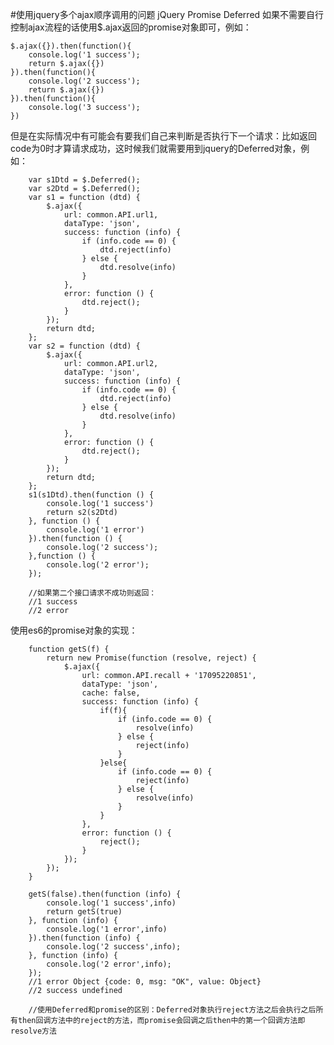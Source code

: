 #使用jquery多个ajax顺序调用的问题 jQuery Promise Deferred
如果不需要自行控制ajax流程的话使用$.ajax返回的promise对象即可，例如：

    $.ajax({}).then(function(){
        console.log('1 success');
        return $.ajax({})
    }).then(function(){
        console.log('2 success');
        return $.ajax({})
    }).then(function(){
        console.log('3 success');
    })

但是在实际情况中有可能会有要我们自己来判断是否执行下一个请求：比如返回code为0时才算请求成功，这时候我们就需要用到jquery的Deferred对象，例如：

        var s1Dtd = $.Deferred();
        var s2Dtd = $.Deferred();
        var s1 = function (dtd) {
            $.ajax({
                url: common.API.url1,
                dataType: 'json',
                success: function (info) {
                    if (info.code == 0) {
                        dtd.reject(info)
                    } else {
                        dtd.resolve(info)
                    }
                },
                error: function () {
                    dtd.reject();
                }
            });
            return dtd;
        };
        var s2 = function (dtd) {
            $.ajax({
                url: common.API.url2,
                dataType: 'json',
                success: function (info) {
                    if (info.code == 0) {
                        dtd.reject(info)
                    } else {
                        dtd.resolve(info)
                    }
                },
                error: function () {
                    dtd.reject();
                }
            });
            return dtd;
        };
        s1(s1Dtd).then(function () {
            console.log('1 success')
            return s2(s2Dtd)
        }, function () {
            console.log('1 error')
        }).then(function () {
            console.log('2 success');
        },function () {
            console.log('2 error');
        });

        //如果第二个接口请求不成功则返回：
        //1 success
        //2 error

使用es6的promise对象的实现：

        function getS(f) {
            return new Promise(function (resolve, reject) {
                $.ajax({
                    url: common.API.recall + '17095220851',
                    dataType: 'json',
                    cache: false,
                    success: function (info) {
                        if(f){
                            if (info.code == 0) {
                                resolve(info)
                            } else {
                                reject(info)
                            }
                        }else{
                            if (info.code == 0) {
                                reject(info)
                            } else {
                                resolve(info)
                            }
                        }
                    },
                    error: function () {
                        reject();
                    }
                });
            });
        }

        getS(false).then(function (info) {
            console.log('1 success',info)
            return getS(true)
        }, function (info) {
            console.log('1 error',info)
        }).then(function (info) {
            console.log('2 success',info);
        }, function (info) {
            console.log('2 error',info);
        });
        //1 error Object {code: 0, msg: "OK", value: Object}
        //2 success undefined

        //使用Deferred和promise的区别：Deferred对象执行reject方法之后会执行之后所有then回调方法中的reject的方法，而promise会回调之后then中的第一个回调方法即resolve方法